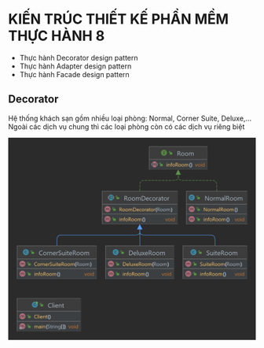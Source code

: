 # KIẾN TRÚC THIẾT KẾ PHẦN MỀM THỰC HÀNH 8
* Thực hành Decorator design pattern
* Thực hành Adapter design pattern
* Thực hành Facade design pattern
## Decorator
Hệ thống khách sạn gồm nhiều loại phòng: Normal, Corner Suite, Deluxe,...<br>
Ngoài các dịch vụ chung thì các loại phòng còn có các dịch vụ riêng biệt

![decorator](https://github.com/Minhquanzz1002/KTTKPM_TH8/blob/main/demo/decorator-architecture.png)
